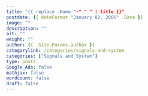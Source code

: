 ```yaml
---
title: "{{ replace .Name "-" " " | title }}"
postdate: {{ dateFormat "January 02, 2006" .Date }}
image: ""
description: ""
alt: ""
weight: ""
author: {{ .Site.Params.author }}
categorylink: /categories/signals-and-system
categories: ["Signals and System"]
type: posts
Google_Ads: false
mathjax: false
wordcount: false
draft: false
---
```

